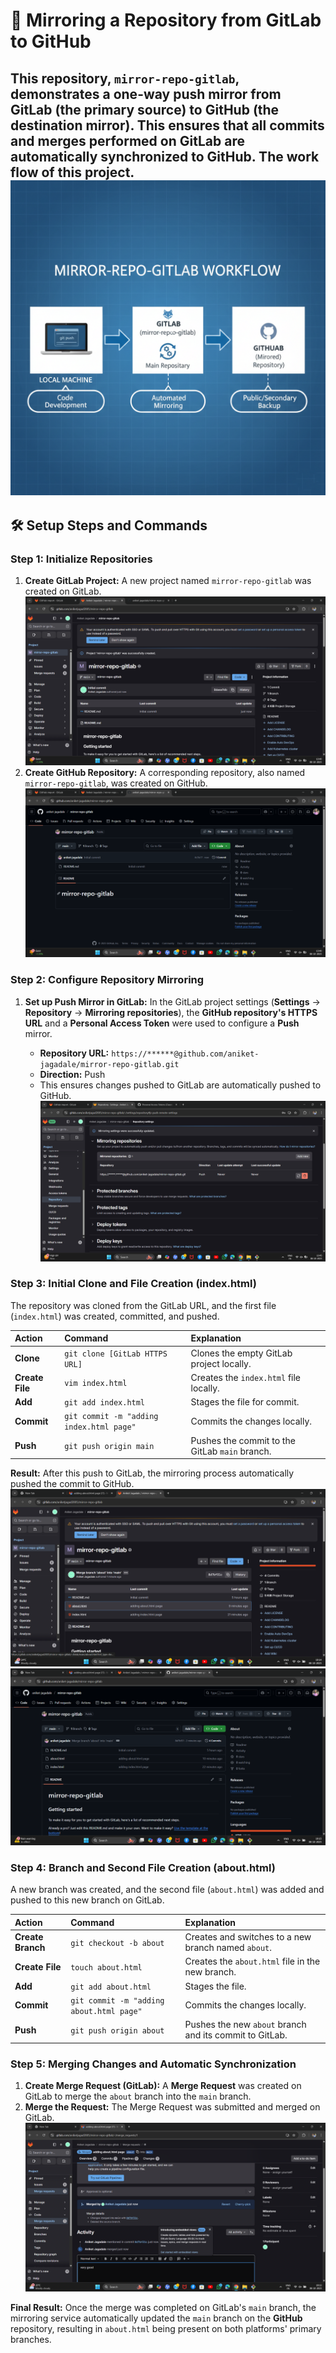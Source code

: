 # 🚀 Mirroring a Repository from GitLab to GitHub

This repository, **`mirror-repo-gitlab`**, demonstrates a one-way **push mirror** from **GitLab** (the primary source) to **GitHub** (the destination mirror). This ensures that all commits and merges performed on GitLab are automatically synchronized to GitHub.
The work flow of this project.
![](/img/mirror-repo-gitlab%20_structure.png)
---

## 🛠️ Setup Steps and Commands

### Step 1: Initialize Repositories

1.  **Create GitLab Project:** A new project named `mirror-repo-gitlab` was created on GitLab. 
![for the initial commit on GitLab](/img/Screenshot%20(238).png)
2.  **Create GitHub Repository:** A corresponding repository, also named `mirror-repo-gitlab`, was created on GitHub. 
![for the initial commit on GitHub](/img/Screenshot%20(237).png)

### Step 2: Configure Repository Mirroring

1.  **Set up Push Mirror in GitLab:** In the GitLab project settings (**Settings** $\rightarrow$ **Repository** $\rightarrow$ **Mirroring repositories**), the **GitHub repository's HTTPS URL** and a **Personal Access Token** were used to configure a **Push** mirror.

    * **Repository URL:** `https://******@github.com/aniket-jagadale/mirror-repo-gitlab.git`
    * **Direction:** Push
    * This ensures changes pushed to GitLab are automatically pushed to GitHub.
    ![confirming the mirroring setup](/img/Screenshot%20(239).png)

### Step 3: Initial Clone and File Creation (index.html)

The repository was cloned from the GitLab URL, and the first file (`index.html`) was created, committed, and pushed.

| Action | Command | Explanation |
| :--- | :--- | :--- |
| **Clone** | `git clone [GitLab HTTPS URL]` | Clones the empty GitLab project locally. |
| **Create File** | `vim index.html` | Creates the `index.html` file locally. |
| **Add** | `git add index.html` | Stages the file for commit. |
| **Commit** | `git commit -m "adding index.html page"` | Commits the changes locally. |
| **Push** | `git push origin main` | Pushes the commit to the GitLab `main` branch. |

**Result:** After this push to GitLab, the mirroring process automatically pushed the commit to GitHub.
![ on GitLab ](/img/Screenshot%20(241).png)
![GitHub showing `index.html` added](/img/Screenshot%20(242).png)

### Step 4: Branch and Second File Creation (about.html)

A new branch was created, and the second file (`about.html`) was added and pushed to this new branch on GitLab.

| Action | Command | Explanation |
| :--- | :--- | :--- |
| **Create Branch** | `git checkout -b about` | Creates and switches to a new branch named `about`. |
| **Create File** | `touch about.html` | Creates the `about.html` file in the new branch. |
| **Add** | `git add about.html` | Stages the file. |
| **Commit** | `git commit -m "adding about.html page"` | Commits the changes locally. |
| **Push** | `git push origin about` | Pushes the new `about` branch and its commit to GitLab. |

### Step 5: Merging Changes and Automatic Synchronization

1.  **Create Merge Request (GitLab):** A **Merge Request** was created on GitLab to merge the `about` branch into the `main` branch.
2.  **Merge the Request:** The Merge Request was submitted and merged on GitLab.
![showing the successful merge on GitLab](/img/Screenshot%20(240).png)

**Final Result:** Once the merge was completed on GitLab's `main` branch, the mirroring service automatically updated the `main` branch on the **GitHub** repository, resulting in `about.html` being present on both platforms' primary branches.